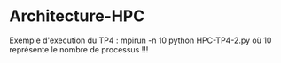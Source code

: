 # Architecture-HPC

Exemple d'execution du TP4 : mpirun -n 10 python HPC-TP4-2.py
où 10 représente le nombre de processus !!!

